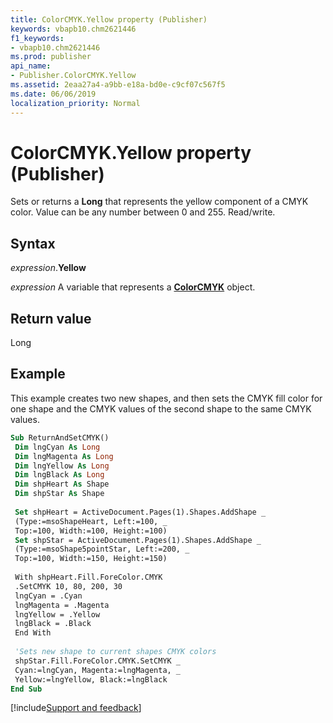 ```yaml
---
title: ColorCMYK.Yellow property (Publisher)
keywords: vbapb10.chm2621446
f1_keywords:
- vbapb10.chm2621446
ms.prod: publisher
api_name:
- Publisher.ColorCMYK.Yellow
ms.assetid: 2eaa27a4-a9bb-e18a-bd0e-c9cf07c567f5
ms.date: 06/06/2019
localization_priority: Normal
---
```



# ColorCMYK.Yellow property (Publisher)

Sets or returns a **Long** that represents the yellow component of a CMYK color. Value can be any number between 0 and 255. Read/write.


## Syntax

_expression_.**Yellow**

_expression_ A variable that represents a **[ColorCMYK](Publisher.ColorCMYK.md)** object.


## Return value

Long


## Example

This example creates two new shapes, and then sets the CMYK fill color for one shape and the CMYK values of the second shape to the same CMYK values.

```vb
Sub ReturnAndSetCMYK() 
 Dim lngCyan As Long 
 Dim lngMagenta As Long 
 Dim lngYellow As Long 
 Dim lngBlack As Long 
 Dim shpHeart As Shape 
 Dim shpStar As Shape 
 
 Set shpHeart = ActiveDocument.Pages(1).Shapes.AddShape _ 
 (Type:=msoShapeHeart, Left:=100, _ 
 Top:=100, Width:=100, Height:=100) 
 Set shpStar = ActiveDocument.Pages(1).Shapes.AddShape _ 
 (Type:=msoShape5pointStar, Left:=200, _ 
 Top:=100, Width:=150, Height:=150) 
 
 With shpHeart.Fill.ForeColor.CMYK 
 .SetCMYK 10, 80, 200, 30 
 lngCyan = .Cyan 
 lngMagenta = .Magenta 
 lngYellow = .Yellow 
 lngBlack = .Black 
 End With 
 
 'Sets new shape to current shapes CMYK colors 
 shpStar.Fill.ForeColor.CMYK.SetCMYK _ 
 Cyan:=lngCyan, Magenta:=lngMagenta, _ 
 Yellow:=lngYellow, Black:=lngBlack 
End Sub
```

[!include[Support and feedback](~/includes/feedback-boilerplate.md)]
